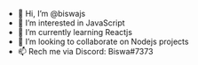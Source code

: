 - 👋 Hi, I’m @biswajs
- 👀 I’m interested in JavaScript
- 🌱 I’m currently learning Reactjs
- 💞️ I’m looking to collaborate on Nodejs projects
- 📫 Rech me via Discord: Biswa#7373

<!---
biswajs/biswajs is a ✨ special ✨ repository because its `README.md` (this file) appears on your GitHub profile.
You can click the Preview link to take a look at your changes.
--->
